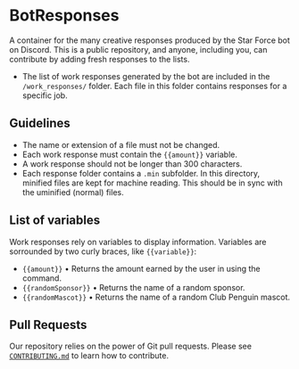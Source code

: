 # BotResponses

A container for the many creative responses produced by the Star Force bot on Discord. This is a public repository, and anyone, including you, can contribute by adding fresh responses to the lists.

- The list of work responses generated by the bot are included in the `/work_responses/` folder. Each file in this folder contains responses for a specific job.

## Guidelines

- The name or extension of a file must not be changed.
- Each work response must contain the `{{amount}}` variable.
- A work response should not be longer than 300 characters.
- Each response folder contains a `.min` subfolder. In this directory, minified files are kept for machine reading. This should be in sync with the uminified (normal) files.

## List of variables

Work responses rely on variables to display information. Variables are sorrounded by two curly braces, like `{{variable}}`:

- `{{amount}}` • Returns the amount earned by the user in using the command.
- `{{randomSponsor}}` • Returns the name of a random sponsor.
- `{{randomMascot}}` • Returns the name of a random Club Penguin mascot.

## Pull Requests

Our repository relies on the power of Git pull requests. Please see [`CONTRIBUTING.md`](https://github.com/cpstarforce/BotResponses/blob/main/CONTRIBUTING.md) to learn how to contribute.